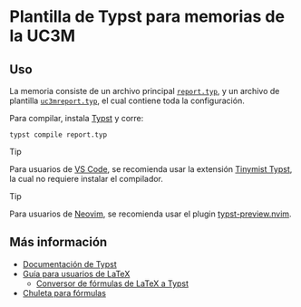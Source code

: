 # Plantilla de Typst para memorias de la UC3M

## Uso
La memoria consiste de un archivo principal [`report.typ`](report.typ), y un archivo de plantilla [`uc3mreport.typ`](uc3mreport.typ), el cual contiene toda la configuración.

Para compilar, instala [Typst](https://github.com/typst/typst?tab=readme-ov-file#installation) y corre:
```
typst compile report.typ
```
> [!TIP]
> Para usuarios de [VS Code](https://code.visualstudio.com/), se recomienda usar la extensión [Tinymist Typst](https://marketplace.visualstudio.com/items/?itemName=myriad-dreamin.tinymist), la cual no requiere instalar el compilador.

> [!TIP]
> Para usuarios de [Neovim](https://neovim.io/), se recomienda usar el plugin [typst-preview.nvim](https://github.com/chomosuke/typst-preview.nvim).


## Más información
- [Documentación de Typst](https://typst.app/docs)
- [Guía para usuarios de LaTeX](https://typst.app/docs/guides/guide-for-latex-users/)
    - [Conversor de fórmulas de LaTeX a Typst](https://qwinsi.github.io/tex2typst-webapp)
- [Chuleta para fórmulas](https://qwinsi.github.io/tex2typst-webapp/cheat-sheet.html)